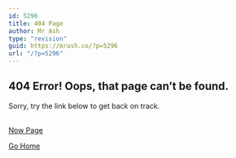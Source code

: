 ```yaml
---
id: 5296
title: 404 Page
author: Mr Ash
type: "revision"
guid: https://mrash.co/?p=5296
url: "/?p=5296"
---
```


## **404 Error!** Oops, that page can’t be found.

Sorry, try the link below to get back on track.

 [  
 Now Page  
 ](https://mrash.co/now/)

[Go Home](https://mrash.co/)